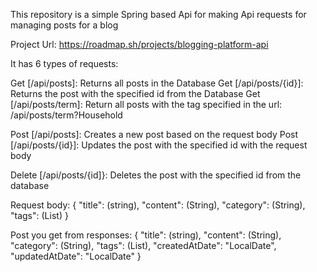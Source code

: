 This repository is a simple Spring based Api for making Api requests for managing posts for a blog

Project Url: https://roadmap.sh/projects/blogging-platform-api

It has 6 types of requests:

Get [/api/posts]: Returns all posts in the Database
Get [/api/posts/{id}]: Returns the post with the specified id from the Database
Get [/api/posts/term]: Return all posts with the tag specified in the url: /api/posts/term?Household

Post [/api/posts]: Creates a new post based on the request body
Post [/api/posts/{id}]: Updates the post with the specified id with the request body

Delete [/api/posts/{id]}: Deletes the post with the specified id from the database

Request body: 
{
    "title": (string),
    "content": (String),
    "category": (String),
    "tags": (List<String>)
}

Post you get from responses:
{
    "title": (string),
    "content": (String),
    "category": (String),
    "tags": (List<String>),
    "createdAtDate": "LocalDate",
    "updatedAtDate": "LocalDate"
}
